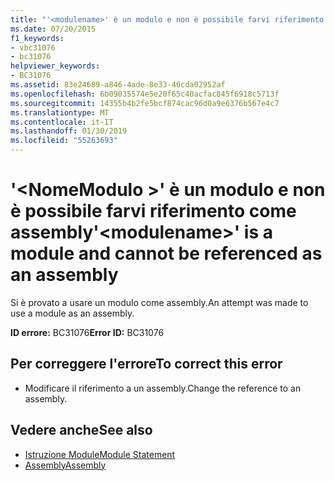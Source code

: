 ```yaml
---
title: "'<modulename>' è un modulo e non è possibile farvi riferimento come assembly"
ms.date: 07/20/2015
f1_keywords:
- vbc31076
- bc31076
helpviewer_keywords:
- BC31076
ms.assetid: 83e24689-a846-4ade-8e33-40cda02952af
ms.openlocfilehash: 6b09035574e5e20f65c40acfac845f6918c5713f
ms.sourcegitcommit: 14355b4b2fe5bcf874cac96d0a9e6376b567e4c7
ms.translationtype: MT
ms.contentlocale: it-IT
ms.lasthandoff: 01/30/2019
ms.locfileid: "55263693"
---
```

# <a name="modulename-is-a-module-and-cannot-be-referenced-as-an-assembly"></a><span data-ttu-id="98b08-102">'\<NomeModulo >' è un modulo e non è possibile farvi riferimento come assembly</span><span class="sxs-lookup"><span data-stu-id="98b08-102">'\<modulename>' is a module and cannot be referenced as an assembly</span></span>
<span data-ttu-id="98b08-103">Si è provato a usare un modulo come assembly.</span><span class="sxs-lookup"><span data-stu-id="98b08-103">An attempt was made to use a module as an assembly.</span></span>  
  
 <span data-ttu-id="98b08-104">**ID errore:** BC31076</span><span class="sxs-lookup"><span data-stu-id="98b08-104">**Error ID:** BC31076</span></span>  
  
## <a name="to-correct-this-error"></a><span data-ttu-id="98b08-105">Per correggere l'errore</span><span class="sxs-lookup"><span data-stu-id="98b08-105">To correct this error</span></span>  
  
-   <span data-ttu-id="98b08-106">Modificare il riferimento a un assembly.</span><span class="sxs-lookup"><span data-stu-id="98b08-106">Change the reference to an assembly.</span></span>  
  
## <a name="see-also"></a><span data-ttu-id="98b08-107">Vedere anche</span><span class="sxs-lookup"><span data-stu-id="98b08-107">See also</span></span>
- [<span data-ttu-id="98b08-108">Istruzione Module</span><span class="sxs-lookup"><span data-stu-id="98b08-108">Module Statement</span></span>](../../visual-basic/language-reference/statements/module-statement.md)
- [<span data-ttu-id="98b08-109">Assembly</span><span class="sxs-lookup"><span data-stu-id="98b08-109">Assembly</span></span>](../../visual-basic/language-reference/modifiers/assembly.md)
